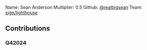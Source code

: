 Name: Sean Anderson
Multiplier: 0.5
Github: [@realbigsean](https://github.com/realbigsean)
Team: [sigp/lighthouse](https://github.com/sigp/lighthouse/pulls?q=author%3Arealbigsean)

## Contributions
### Q42024
